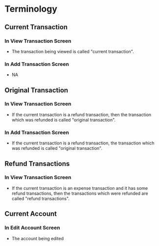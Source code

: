# Terminology

## Current Transaction

### In View Transaction Screen

- The transaction being viewed is called "current transaction".

### In Add Transaction Screen

- NA

## Original Transaction

### In View Transaction Screen

- If the current transaction is a refund transaction,
  then the transaction which was refunded is called "original transaction".

### In Add Transaction Screen

- If the current transaction is a refund transaction, the
  transaction which was refunded is called "original transaction".

## Refund Transactions

### In View Transaction Screen

- If the current transaction is an expense transaction and it has some refund transactions,
  then the transactions which were refunded are called "refund transactions".

## Current Account

### In Edit Account Screen

- The account being edited

